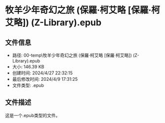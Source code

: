 ﻿# 牧羊少年奇幻之旅 (保羅·柯艾略 [保羅·柯艾略]) (Z-Library).epub

## 文件信息
- 路径: 00-temp\牧羊少年奇幻之旅 (保羅·柯艾略 [保羅·柯艾略]) (Z-Library).epub
- 大小: 146.39 KB
- 创建时间: 2024/4/27 22:32:15
- 最后修改时间: 2024/4/9 17:31:25
- 文件类型: .epub

## 文件描述
这是一个.epub类型的文件。

